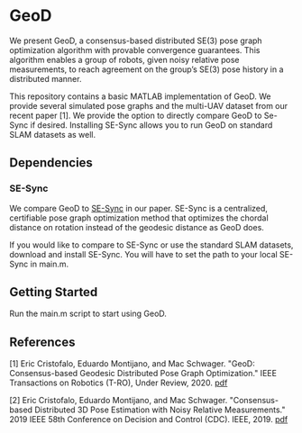# GeoD

We present GeoD, a consensus-based distributed SE(3) pose graph optimization algorithm with provable convergence guarantees. This algorithm enables a group of robots, given noisy relative pose measurements, to reach agreement on the group’s SE(3) pose history in a distributed manner. 

This repository contains a basic MATLAB implementation of GeoD. We provide several simulated pose graphs and the multi-UAV dataset from our recent paper [1]. We provide the option to directly compare GeoD to Se-Sync if desired. Installing SE-Sync allows you to run GeoD on standard SLAM datasets as well. 


## Dependencies

### SE-Sync
We compare GeoD to [SE-Sync](https://github.com/david-m-rosen/SE-Sync) in our paper. SE-Sync is a centralized, certifiable pose graph optimization method that optimizes the chordal distance on rotation instead of the geodesic distance as GeoD does. 

If you would like to compare to SE-Sync or use the standard SLAM datasets, download and install SE-Sync. You will have to set the path to your local SE-Sync in main.m. 


## Getting Started

Run the main.m script to start using GeoD. 


## References
[1] Eric Cristofalo, Eduardo Montijano, and Mac Schwager. "GeoD: Consensus-based Geodesic Distributed Pose Graph Optimization." IEEE Transactions on Robotics (T-RO), Under Review, 2020. [pdf](https://msl.stanford.edu/sites/g/files/sbiybj8446/f/cristofalo2020geod.pdf)

[2] Eric Cristofalo, Eduardo Montijano, and Mac Schwager. "Consensus-based Distributed 3D Pose Estimation with Noisy Relative Measurements." 2019 IEEE 58th Conference on Decision and Control (CDC). IEEE, 2019. [pdf](https://msl.stanford.edu/sites/g/files/sbiybj8446/f/cristofalo2019consensus.pdf)